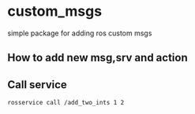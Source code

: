 # custom_msgs
simple package for adding ros custom msgs

## How to add new msg,srv and action


## Call service
```
rosservice call /add_two_ints 1 2
```
